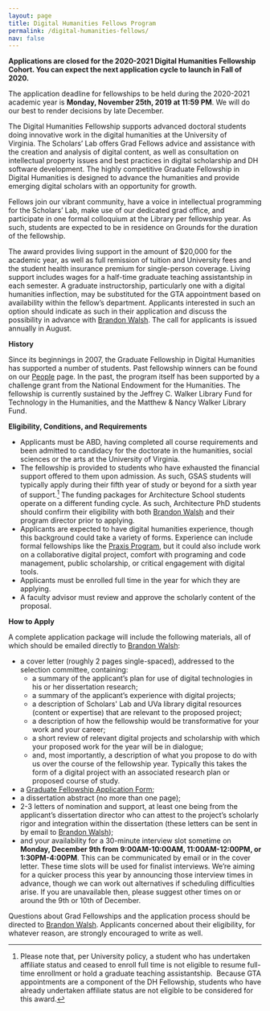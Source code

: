 ```yaml
---
layout: page
title: Digital Humanities Fellows Program
permalink: /digital-humanities-fellows/
nav: false
---
```

**Applications are closed for the 2020-2021 Digital Humanities Fellowship Cohort. You can expect the next application cycle to launch in Fall of 2020.**

The application deadline for fellowships to be held during the 2020-2021 academic year is **Monday, November 25th, 2019 at 11:59 PM**. We will do our best to render decisions by late December.

The Digital Humanities Fellowship supports advanced doctoral students doing innovative work in the digital humanities at the University of Virginia. The Scholars’ Lab offers Grad Fellows advice and assistance with the creation and analysis of digital content, as well as consultation on intellectual property issues and best practices in digital scholarship and DH software development. The highly competitive Graduate Fellowship in Digital Humanities is designed to advance the humanities and provide emerging digital scholars with an opportunity for growth.

Fellows join our vibrant community, have a voice in intellectual programming for the Scholars’ Lab, make use of our dedicated grad office, and participate in one formal colloquium at the Library per fellowship year. As such, students are expected to be in residence on Grounds for the duration of the fellowship.

The award provides living support in the amount of $20,000 for the academic year, as well as full remission of tuition and University fees and the student health insurance premium for single-person coverage. Living support includes wages for a half-time graduate teaching assistantship in each semester. A graduate instructorship, particularly one with a digital humanities inflection, may be substituted for the GTA appointment based on availability within the fellow’s department. Applicants interested in such an option should indicate as such in their application and discuss the possibility in advance with [Brandon Walsh](mailto:bmw9t@virginia.edu). The call for applicants is issued annually in August.

**History**

Since its beginnings in 2007, the Graduate Fellowship in Digital Humanities has supported a number of students. Past fellowship winners can be found on our [People](/people) page. In the past, the program itself has been supported by a challenge grant from the National Endowment for the Humanities. The fellowship is currently sustained by the Jeffrey C. Walker Library Fund for Technology in the Humanities, and the Matthew & Nancy Walker Library Fund.

**Eligibility, Conditions, and Requirements**

* Applicants must be ABD, having completed all course requirements and been admitted to candidacy for the doctorate in the humanities, social sciences or the arts at the University of Virginia.
* The fellowship is provided to students who have exhausted the financial support offered to them upon admission. As such, GSAS students will typically apply during their fifth year of study or beyond for a sixth year of support.[^1] The funding packages for Architecture School students operate on a different funding cycle. As such, Architecture PhD students should confirm their eligibility with both [Brandon Walsh](mailto:bmw9t@virginia.edu) and their program director prior to applying.
* Applicants are expected to have digital humanities experience, though this background could take a variety of forms. Experience can include formal fellowships like the [Praxis Program](http://praxis.scholarslab.org/), but it could also include work on a collaborative digital project, comfort with programing and code management, public scholarship, or critical engagement with digital tools.
* Applicants must be enrolled full time in the year for which they are applying.
* A faculty advisor must review and approve the scholarly content of the proposal.

**How to Apply**

A complete application package will include the following materials, all of which should be emailed directly to [Brandon Walsh](mailto:bmw9t@virginia.edu):

* a cover letter (roughly 2 pages single-spaced), addressed to the selection committee, containing:
  * a summary of the applicant’s plan for use of digital technologies in his or her dissertation research;
  * a summary of the applicant’s experience with digital projects;
  * a description of Scholars' Lab and UVa library digital resources (content or expertise) that are relevant to the proposed project;
  * a description of how the fellowship would be transformative for your work and your career;
  * a short review of relevant digital projects and scholarship with which your proposed work for the year will be in dialogue;
  * and, most importantly, a description of what you propose to do with us over the course of the fellowship year. Typically this takes the form of a digital project with an associated research plan or proposed course of study.
* a [Graduate Fellowship Application Form](/assets/post-media/fellowsappform.pdf);
* a dissertation abstract (no more than one page);
* 2-3 letters of nomination and support, at least one being from the applicant’s dissertation director who can attest to the project’s scholarly rigor and integration within the dissertation (these letters can be sent in by email to [Brandon Walsh](mailto:bmw9t@virginia.edu));
* and your availability for a 30-minute interview slot sometime on **Monday, December 9th from 9:00AM-10:00AM, 11:00AM-12:00PM, or 1:30PM-4:00PM**. This can be communicated by email or in the cover letter. These time slots will be used for finalist interviews. We’re aiming for a quicker process this year by announcing those interview times in advance, though we can work out alternatives if scheduling difficulties arise. If you are unavailable then, please suggest other times on or around the 9th or 10th of December.

Questions about Grad Fellowships and the application process should be directed to [Brandon Walsh](mailto:bmw9t@virginia.edu). Applicants concerned about their eligibility, for whatever reason, are strongly encouraged to write as well.

[^1]: Please note that, per University policy, a student who has undertaken affiliate status and ceased to enroll full time is not eligible to resume full-time enrollment or hold a graduate teaching assistantship.  Because GTA appointments are a component of the DH Fellowship, students who have already undertaken affiliate status are not eligible to be considered for this award.
